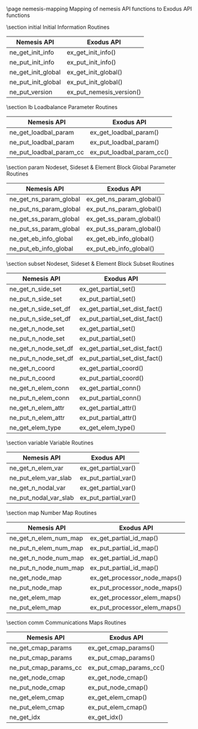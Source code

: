 \page nemesis-mapping Mapping of nemesis API functions to Exodus API functions

\section initial Initial Information Routines

Nemesis API           |      Exodus API
----------------------|------------------------------
ne_get_init_info      |      ex_get_init_info()
ne_put_init_info      |      ex_put_init_info()
ne_get_init_global    |      ex_get_init_global()
ne_put_init_global    |      ex_put_init_global()
ne_put_version        |      ex_put_nemesis_version()

\section lb Loadbalance Parameter Routines

Nemesis API           |      Exodus API
----------------------|------------------------------
ne_get_loadbal_param  |       ex_get_loadbal_param()
ne_put_loadbal_param  |       ex_put_loadbal_param()
ne_put_loadbal_param_cc |     ex_put_loadbal_param_cc()

\section param Nodeset, Sideset & Element Block Global Parameter Routines

Nemesis API             |      Exodus API
------------------------|------------------------------
ne_get_ns_param_global  |     ex_get_ns_param_global()
ne_put_ns_param_global  |     ex_put_ns_param_global()
ne_get_ss_param_global  |     ex_get_ss_param_global()
ne_put_ss_param_global  |     ex_put_ss_param_global()
ne_get_eb_info_global   |     ex_get_eb_info_global()
ne_put_eb_info_global   |     ex_put_eb_info_global()

\section subset Nodeset, Sideset & Element Block Subset Routines

Nemesis API             |      Exodus API
------------------------|------------------------------
ne_get_n_side_set       |       ex_get_partial_set()
ne_put_n_side_set       |     ex_put_partial_set()
ne_get_n_side_set_df    |     ex_get_partial_set_dist_fact()
ne_put_n_side_set_df    |     ex_put_partial_set_dist_fact()
ne_get_n_node_set       |     ex_get_partial_set()
ne_put_n_node_set       |     ex_put_partial_set()
ne_get_n_node_set_df    |     ex_get_partial_set_dist_fact()
ne_put_n_node_set_df    |     ex_put_partial_set_dist_fact()
ne_get_n_coord          |     ex_get_partial_coord()
ne_put_n_coord          |     ex_put_partial_coord()
ne_get_n_elem_conn      |     ex_get_partial_conn()
ne_put_n_elem_conn      |     ex_put_partial_conn()
ne_get_n_elem_attr      |     ex_get_partial_attr()
ne_put_n_elem_attr      |     ex_put_partial_attr()
ne_get_elem_type        |     ex_get_elem_type()

\section variable Variable Routines

Nemesis API             |      Exodus API
------------------------|------------------------------
ne_get_n_elem_var       |     ex_get_partial_var()
ne_put_elem_var_slab    |     ex_put_partial_var()
ne_get_n_nodal_var      |     ex_get_partial_var()
ne_put_nodal_var_slab   |     ex_put_partial_var()

\section map Number Map Routines

Nemesis API             |      Exodus API
------------------------|------------------------------
ne_get_n_elem_num_map   |     ex_get_partial_id_map()
ne_put_n_elem_num_map   |     ex_put_partial_id_map()
ne_get_n_node_num_map   |     ex_get_partial_id_map()
ne_put_n_node_num_map   |     ex_put_partial_id_map()
ne_get_node_map         |     ex_get_processor_node_maps()
ne_put_node_map         |     ex_put_processor_node_maps()
ne_get_elem_map         |     ex_get_processor_elem_maps()
ne_put_elem_map         |     ex_put_processor_elem_maps()

\section comm  Communications Maps Routines

Nemesis API           |      Exodus API
----------------------|------------------------------
ne_get_cmap_params     |      ex_get_cmap_params()
ne_put_cmap_params      |     ex_put_cmap_params()
ne_put_cmap_params_cc   |     ex_put_cmap_params_cc()
ne_get_node_cmap        |     ex_get_node_cmap()
ne_put_node_cmap        |     ex_put_node_cmap()
ne_get_elem_cmap        |     ex_get_elem_cmap()
ne_put_elem_cmap        |     ex_put_elem_cmap()
ne_get_idx              |     ex_get_idx()

